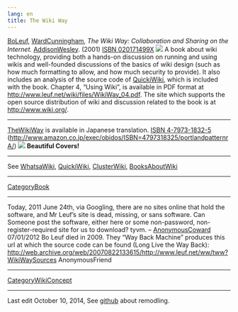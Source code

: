 ```yaml
---
lang: en
title: The Wiki Way
---
```


[BoLeuf], [WardCunningham], *The Wiki Way: Collaboration and Sharing on the Internet.* [AddisonWesley]. (2001) [ISBN 020171499X] ![][1] A book about wiki technology, providing both a hands-on discussion on running and using wikis and well-founded discussions of the basics of wiki design (such as how much formatting to allow, and how much security to provide). It also includes an analysis of the source code of [QuickiWiki], which is included with the book. Chapter 4, “Using Wiki”, is available in PDF format at <http://www.leuf.net/wiki/files/WikiWay_04.pdf>. The site which supports the open source distribution of wiki and discussion related to the book is at <http://www.wiki.org/>.

------------------------------------------------------------------------

[TheWikiWay] is available in Japanese translation. [ISBN 4-7973-1832-5] (<http://www.amazon.co.jp/exec/obidos/ISBN=4797318325/portlandpatternrA/>) ![][2] **Beautiful Covers!**

------------------------------------------------------------------------

See [WhatsaWiki], [QuickiWiki], [ClusterWiki], [BooksAboutWiki]

------------------------------------------------------------------------

[CategoryBook]

------------------------------------------------------------------------

Today, 2011 June 24th, via Googling, there are no sites online that hold the software, and Mr Leuf’s site is dead, missing, or sans software. Can Someone post the software, either here or some non-password, non-register-required site for us to download? tyvm. – [AnonymousCoward] 07/01/2012 Bo Leuf died in 2009. They “Way Back Machine” produces this url at which the source code can be found (Long Live the Way Back): <http://web.archive.org/web/20070822133615/http://www.leuf.net/ww/tww?WikiWaySources> AnonymousFriend

------------------------------------------------------------------------

[CategoryWikiConcept]

------------------------------------------------------------------------

Last edit October 10, 2014, See [github] about remodling.

  [BoLeuf]: http://wiki.c2.com/?BoLeuf
  [WardCunningham]: http://wiki.c2.com/?WardCunningham
  [AddisonWesley]: http://wiki.c2.com/?AddisonWesley
  [ISBN 020171499X]: http://www.amazon.com/exec/obidos/ISBN=020171499X/portlandpatternrA/
  [1]: http://images.amazon.com/images/P/020171499X.01.LZZZZZZZ.jpg
  [QuickiWiki]: http://wiki.c2.com/?QuickiWiki
  [TheWikiWay]: http://wiki.c2.com/?TheWikiWay
  [ISBN 4-7973-1832-5]: http://www.amazon.com/exec/obidos/ISBN=4797318325/portlandpatternrA/
  [2]: http://images-jp.amazon.com/images/P/4797318325.09.LZZZZZZZ.jpg
  [WhatsaWiki]: http://wiki.c2.com/?WhatsaWiki
  [ClusterWiki]: http://wiki.c2.com/?ClusterWiki
  [BooksAboutWiki]: http://wiki.c2.com/?BooksAboutWiki
  [CategoryBook]: http://wiki.c2.com/?CategoryBook
  [AnonymousCoward]: http://wiki.c2.com/?AnonymousCoward
  [CategoryWikiConcept]: http://wiki.c2.com/?CategoryWikiConcept
  [github]: https://github.com/WardCunningham/remodeling
